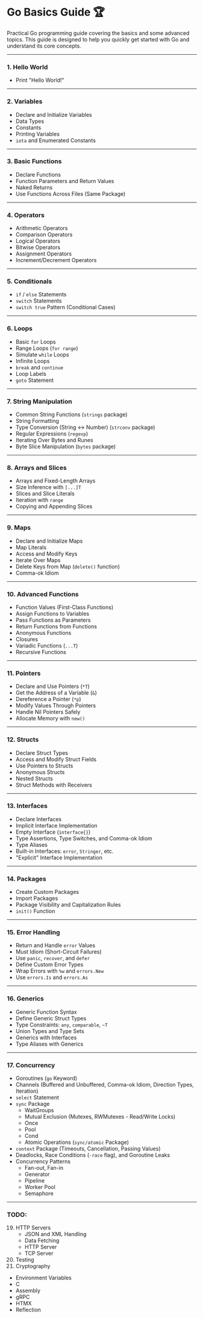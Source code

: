 # Go Basics Guide 🏆

Practical Go programming guide covering the basics and some advanced topics. This guide is designed to help you quickly get started with Go and understand its core concepts.

---

### 1. Hello World

- Print "Hello World!"

---

### 2. Variables

- Declare and Initialize Variables
- Data Types
- Constants
- Printing Variables
- `iota` and Enumerated Constants

---

### 3. Basic Functions

- Declare Functions
- Function Parameters and Return Values
- Naked Returns
- Use Functions Across Files (Same Package)

---

### 4. Operators

- Arithmetic Operators
- Comparison Operators
- Logical Operators
- Bitwise Operators
- Assignment Operators
- Increment/Decrement Operators

---

### 5. Conditionals

- `if` / `else` Statements
- `switch` Statements
- `switch true` Pattern (Conditional Cases)

---

### 6. Loops

- Basic `for` Loops
- Range Loops (`for range`)
- Simulate `while` Loops
- Infinite Loops
- `break` and `continue`
- Loop Labels
- `goto` Statement

---

### 7. String Manipulation

- Common String Functions (`strings` package)
- String Formatting
- Type Conversion (String ↔ Number) (`strconv` package)
- Regular Expressions (`regexp`)
- Iterating Over Bytes and Runes
- Byte Slice Manipulation (`bytes` package)

---

### 8. Arrays and Slices

- Arrays and Fixed-Length Arrays
- Size Inference with `[...]T`
- Slices and Slice Literals
- Iteration with `range`
- Copying and Appending Slices

---

### 9. Maps

- Declare and Initialize Maps
- Map Literals
- Access and Modify Keys
- Iterate Over Maps
- Delete Keys from Map (`delete()` function)
- Comma-ok Idiom

---

### 10. Advanced Functions

- Function Values (First-Class Functions)
- Assign Functions to Variables
- Pass Functions as Parameters
- Return Functions from Functions
- Anonymous Functions
- Closures
- Variadic Functions (`...T`)
- Recursive Functions

---

### 11. Pointers

- Declare and Use Pointers (`*T`)
- Get the Address of a Variable (`&`)
- Dereference a Pointer (`*p`)
- Modify Values Through Pointers
- Handle Nil Pointers Safely
- Allocate Memory with `new()`

---

### 12. Structs

- Declare Struct Types
- Access and Modify Struct Fields
- Use Pointers to Structs
- Anonymous Structs
- Nested Structs
- Struct Methods with Receivers

---

### 13. Interfaces

- Declare Interfaces
- Implicit Interface Implementation
- Empty Interface (`interface{}`)
- Type Assertions, Type Switches, and Comma-ok Idiom
- Type Aliases
- Built-in Interfaces: `error`, `Stringer`, etc.
- "Explicit" Interface Implementation

---

### 14. Packages

- Create Custom Packages
- Import Packages
- Package Visibility and Capitalization Rules
- `init()` Function

---

### 15. Error Handling

- Return and Handle `error` Values
- Must Idiom (Short-Circuit Failures)
- Use `panic`, `recover`, and `defer`
- Define Custom Error Types
- Wrap Errors with `%w` and `errors.New`
- Use `errors.Is` and `errors.As`

---

### 16. Generics

- Generic Function Syntax
- Define Generic Struct Types
- Type Constraints: `any`, `comparable`, `~T`
- Union Types and Type Sets
- Generics with Interfaces
- Type Aliases with Generics

---

### 17. Concurrency

- Goroutines (`go` Keyword)
- Channels (Buffered and Unbuffered, Comma-ok Idiom, Direction Types, Iteration)
- `select` Statement
- `sync` Package
  - WaitGroups
  - Mutual Exclusion (Mutexes, RWMutexes - Read/Write Locks)
  - Once
  - Pool
  - Cond
  - Atomic Operations (`sync/atomic` Package)
- `context` Package (Timeouts, Cancellation, Passing Values)
- Deadlocks, Race Conditions (`-race` flag), and Goroutine Leaks
- Concurrency Patterns
  - Fan-out, Fan-in
  - Generator
  - Pipeline
  - Worker Pool
  - Semaphore

---

### TODO:

19. HTTP Servers
    - JSON and XML Handling
    - Data Fetching
    - HTTP Server
    - TCP Server
20. Testing
21. Cryptography

- Environment Variables
- C
- Assembly
- gRPC
- HTMX
- Reflection
